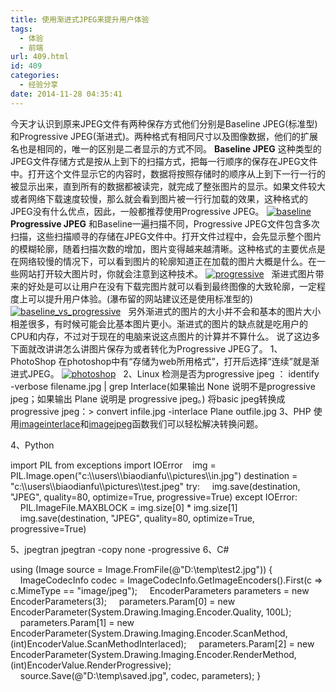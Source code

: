 ```yaml
---
title: 使用渐进式JPEG来提升用户体验
tags:
  - 体验
  - 前端
url: 409.html
id: 409
categories:
  - 经验分享
date: 2014-11-28 04:35:41
---
```


今天才认识到原来JPEG文件有两种保存方式他们分别是Baseline JPEG(标准型)和Progressive JPEG(渐进式)。两种格式有相同尺寸以及图像数据，他们的扩展名也是相同的，唯一的区别是二者显示的方式不同。 **Baseline JPEG** 这种类型的JPEG文件存储方式是按从上到下的扫描方式，把每一行顺序的保存在JPEG文件中。打开这个文件显示它的内容时，数据将按照存储时的顺序从上到下一行一行的被显示出来，直到所有的数据都被读完，就完成了整张图片的显示。如果文件较大或者网络下载速度较慢，那么就会看到图片被一行行加载的效果，这种格式的JPEG没有什么优点，因此，一般都推荐使用Progressive JPEG。 [![baseline](http://storage.veitor.net/uploads/2014/11/baseline.gif)](http://storage.veitor.net/uploads/2014/11/baseline.gif)   **Progressive JPEG** 和Baseline一遍扫描不同，Progressive JPEG文件包含多次扫描，这些扫描顺寻的存储在JPEG文件中。打开文件过程中，会先显示整个图片的模糊轮廓，随着扫描次数的增加，图片变得越来越清晰。这种格式的主要优点是在网络较慢的情况下，可以看到图片的轮廓知道正在加载的图片大概是什么。在一些网站打开较大图片时，你就会注意到这种技术。 [![progressive](http://storage.veitor.net/uploads/2014/11/progressive.gif)](http://storage.veitor.net/uploads/2014/11/progressive.gif)   渐进式图片带来的好处是可以让用户在没有下载完图片就可以看到最终图像的大致轮廓，一定程度上可以提升用户体验。(瀑布留的网站建议还是使用标准型的) [![baseline_vs_progressive](http://storage.veitor.net/uploads/2014/11/baseline_vs_progressive.jpg)](http://storage.veitor.net/uploads/2014/11/baseline_vs_progressive.jpg)   另外渐进式的图片的大小并不会和基本的图片大小相差很多，有时候可能会比基本图片更小。渐进式的图片的缺点就是吃用户的CPU和内存，不过对于现在的电脑来说这点图片的计算并不算什么。 说了这边多下面就改讲讲怎么讲图片保存为或者转化为Progressive JPEG了。 1、PhotoShop 在photoshop中有“存储为web所用格式”，打开后选择“连续”就是渐进式JPEG。 [![photoshop](http://storage.veitor.net/uploads/2014/11/photoshop.png)](http://storage.veitor.net/uploads/2014/11/photoshop.png)   2、Linux 检测是否为progressive jpeg ： identify -verbose filename.jpg | grep Interlace(如果输出 None 说明不是progressive jpeg；如果输出 Plane 说明是 progressive jpeg。) 将basic jpeg转换成progressive jpeg：> convert infile.jpg -interlace Plane outfile.jpg 3、PHP 使用[imageinterlace](http://php.net/manual/en/function.imageinterlace.php)和[imagejpeg](http://www.php.net/manual/en/function.imagejpeg.php)函数我们可以轻松解决转换问题。

<?php
    $im = imagecreatefromjpeg('pic.jpg');
    imageinterlace($im, 1);
    imagejpeg($im, './php_interlaced.jpg', 100);
    imagedestroy($im);
?>

4、Python

import PIL
from exceptions import IOError
&nbsp;&nbsp;
img = PIL.Image.open("c:\\\users\\\biaodianfu\\\pictures\\\in.jpg")
destination = "c:\\\users\\\biaodianfu\\\pictures\\\test.jpeg"
try:
&nbsp;&nbsp;&nbsp;&nbsp;img.save(destination, "JPEG", quality=80, optimize=True, progressive=True)
except IOError:
&nbsp;&nbsp;&nbsp;&nbsp;PIL.ImageFile.MAXBLOCK = img.size\[0\] * img.size\[1\]
&nbsp;&nbsp;&nbsp;&nbsp;img.save(destination, "JPEG", quality=80, optimize=True, progressive=True)

5、jpegtran jpegtran -copy none -progressive <inputfile> <outputfile> 6、C#

using (Image source = Image.FromFile(@"D:\\temp\\test2.jpg")) {
    ImageCodecInfo codec = ImageCodecInfo.GetImageEncoders().First(c => c.MimeType == "image/jpeg");
    EncoderParameters parameters = new EncoderParameters(3);
    parameters.Param\[0\] = new EncoderParameter(System.Drawing.Imaging.Encoder.Quality, 100L);
    parameters.Param\[1\] = new EncoderParameter(System.Drawing.Imaging.Encoder.ScanMethod, (int)EncoderValue.ScanMethodInterlaced);
    parameters.Param\[2\] = new EncoderParameter(System.Drawing.Imaging.Encoder.RenderMethod, (int)EncoderValue.RenderProgressive);
    source.Save(@"D:\\temp\\saved.jpg", codec, parameters);
}